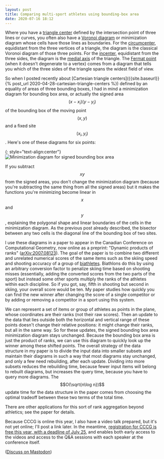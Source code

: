```yaml
---
layout: post
title: Comparing multi-sport athletes using bounding-box area
date: 2020-07-16 18:12
---
```

Where you have a [triangle center](https://en.wikipedia.org/wiki/Triangle_center) defined by the intersection point of three lines or curves, you often also have a [Voronoi diagram](https://en.wikipedia.org/wiki/Voronoi_diagram) or minimization diagram whose cells have those lines as boundaries. For the [circumcenter](https://en.wikipedia.org/wiki/Circumscribed_circle), equidistant from the three vertices of a triangle, the diagram is the classical Voronoi diagram of those three points. For the [incenter](https://en.wikipedia.org/wiki/Incenter), equidistant from the three sides, the diagram is the [medial axis](https://en.wikipedia.org/wiki/Medial_axis) of the triangle. The [Fermat point](https://en.wikipedia.org/wiki/Fermat_point) (when it doesn't degenerate to a vertex) comes from a diagram that tells you which of the three sides of the triangle spans the widest field of view.

So when I posted recently about [Cartesian triangle centers]({{site.baseurl}}{% post_url 2020-04-28-cartesian-triangle-centers %}) defined by an equality of areas of three bounding boxes, I had in mind a minimization diagram for bounding box area, or actually the signed area $$(x-x_i)(y-y_i)$$ of the bounding box of the moving point $$(x,y)$$ and a fixed site $$(x_i,y_i)$$. Here's one of these diagrams for six points:

{: style="text-align:center"}
![Minimization diagram for signed bounding box area]({{site.baseurl}}/assets/2020/bounding-box-diagram.svg)

If you subtract $$xy$$ from the signed areas, you don't change the minimization diagram (because you're subtracting the same thing from all the signed areas) but it makes the functions you're minimizing become linear in $$x$$ and $$y$$, explaining the polygonal shape and linear boundaries of the cells in the minimization diagram. As the previous post already described, the bisector between any two cells is the diagonal line of the bounding box of two sites.

I use these diagrams in a paper to appear in the Canadian Conference on Computational Geometry, now online as a preprint: "Dynamic products of ranks" ([arXiv:2007.08123](https://arxiv.org/abs/2007.08123)). The goal of the paper is to combine two different and unrelated numerical scores of the same items such as the skiing speed and shooting accuracy of a group of [biathletes](https://en.wikipedia.org/wiki/Biathlon). Biathlons do this by using an arbitrary conversion factor to penalize skiing time based on shooting misses (essentially, adding the converted scores from the two parts of the sport) but instead some other sports multiply the ranks of the athletes within each discipline. So if you got, say, fifth in shooting but second in skiing, your overall score would be ten. My paper studies how quickly you can find the new winner after changing the score of a single competitor or by adding or removing a competitor in a sport using this system.

We can represent a set of items or group of athletes as points in the plane, whose coordinates are their ranks (not their raw scores). Then an update to the data that lies outside both the horizontal and vertical range of these points doesn't change their relative positions: it might change their ranks, but all in the same way. So for these updates, the signed bounding box area minimization diagram stays unchanged. Because the bounding box area is just the product of ranks, we can use this diagram to quickly look up the winner among these shifted points. The overall strategy of the data structure in my paper is to divide the input data into smaller subsets and maintain their diagrams in such a way that most diagrams stay unchanged, and only a few need rebuilding, after each update. Dividing into more subsets reduces the rebuilding time, because fewer input items will belong to rebuilt diagrams, but increases the query time, because you have to query more diagrams. The $$O(\sqrt{n\log n})$$ update time for the data structure in the paper comes from choosing the optimal tradeoff between these two terms of the total time.

There are other applications for this sort of rank aggregation beyond athletics; see the paper for details.

Because CCCG is online this year, I also have a video talk prepared, but it's not yet online; I'll post a link later. In the meantime, [registration for CCCG is free this year, with a deadline of July 25](http://vga.usask.ca/cccg2020/), and enables both early access to the videos and access to the Q&A sessions with each speaker at the conference itself.

([Discuss on Mastodon](https://mathstodon.xyz/@11011110/104526553486422823))